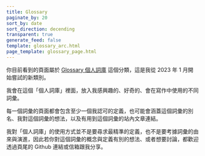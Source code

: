 ```yaml
---
title: Glossary
paginate_by: 20
sort_by: date
sort_direction: decending
transparent: true
generate_feed: false
template: glossary_arc.html
page_template: glossary_page.html
---
```



你目前看到的頁面屬於 [Glossary 個人詞庫](/glossary) 這個分類，這是我從 2023 年 1 月開始嘗試的新類別。

我會在這個「個人詞庫」裡面，放入我感興趣的、好奇的、會在寫作中使用的不同詞彙。

每一個詞彙的頁面都會包含至少一個我認可的定義，也可能會涵蓋這個詞彙的別名、我對這個詞彙的想法，以及有用到這個詞彙的站內文章連結。

我對「個人詞庫」的使用方式並不是要尋求最精準的定義，也不是要考據詞彙的由來與演進，因此若你對這個詞彙的概念與定義有別的想法、或者想要討論，都歡迎透過頁尾的 Github 連結或信箱跟我分享。
